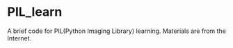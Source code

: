 # PIL_learn
A brief code for PIL(Python Imaging Library) learning. Materials are from the Internet.
